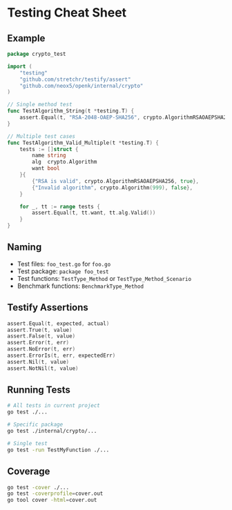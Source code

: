 # Testing Cheat Sheet

## Example
```go
package crypto_test

import (
    "testing"
    "github.com/stretchr/testify/assert"
    "github.com/neox5/openk/internal/crypto"
)

// Single method test
func TestAlgorithm_String(t *testing.T) {
    assert.Equal(t, "RSA-2048-OAEP-SHA256", crypto.AlgorithmRSAOAEPSHA256.String())
}

// Multiple test cases
func TestAlgorithm_Valid_Multiple(t *testing.T) {
    tests := []struct {
        name string
        alg  crypto.Algorithm
        want bool
    }{
        {"RSA is valid", crypto.AlgorithmRSAOAEPSHA256, true},
        {"Invalid algorithm", crypto.Algorithm(999), false},
    }

    for _, tt := range tests {
        assert.Equal(t, tt.want, tt.alg.Valid())
    }
}
```

## Naming
- Test files: `foo_test.go` for `foo.go`
- Test package: `package foo_test`
- Test functions: `TestType_Method` or `TestType_Method_Scenario`
- Benchmark functions: `BenchmarkType_Method`

## Testify Assertions
```go
assert.Equal(t, expected, actual)
assert.True(t, value)
assert.False(t, value)
assert.Error(t, err)
assert.NoError(t, err)
assert.ErrorIs(t, err, expectedErr)
assert.Nil(t, value)
assert.NotNil(t, value)
```

## Running Tests
```bash
# All tests in current project
go test ./...

# Specific package
go test ./internal/crypto/...

# Single test
go test -run TestMyFunction ./...
```

## Coverage
```bash
go test -cover ./...
go test -coverprofile=cover.out
go tool cover -html=cover.out
```